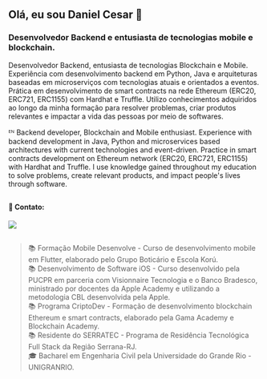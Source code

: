 ## Olá, eu sou Daniel Cesar 👋
### Desenvolvedor Backend e entusiasta de tecnologias mobile e blockchain.

Desenvolvedor Backend, entusiasta de tecnologias Blockchain e Mobile.
Experiência com desenvolvimento backend em Python, Java e arquiteturas baseadas em microserviços com tecnologias atuais e orientados a eventos. Prática em desenvolvimento de smart contracts na rede Ethereum (ERC20, ERC721, ERC1155) com Hardhat e Truffle.
Utilizo conhecimentos adquiridos ao longo da minha formação para resolver problemas, criar produtos relevantes e impactar a vida das pessoas por meio de softwares.

ᴱᴺ
Backend developer, Blockchain and Mobile enthusiast.
Experience with backend development in Java, Python and microservices based architectures with current technologies and event-driven. Practice in smart contracts development on Ethereum network (ERC20, ERC721, ERC1155) with Hardhat and Truffle.
I use knowledge gained throughout my education to solve problems, create relevant products, and impact people's lives through software.

<!--
<div style="display: inline"><br>

  <img align="center" alt="Java" src="https://img.shields.io/badge/Java-ED8B00?style=for-the-badge&logo=java&logoColor=white">
  <img align="center" alt="Node.JS" src="https://img.shields.io/badge/Node.js-43853D?style=for-the-badge&logo=node.js&logoColor=white">
  <img align="center" alt="JS" src="https://img.shields.io/badge/JavaScript-F7DF1E?style=for-the-badge&logo=javascript&logoColor=black">
  <img align="center" alt="React" src="https://img.shields.io/badge/React-20232A?style=for-the-badge&logo=react&logoColor=61DAFB">
  <img align="center" alt="React Native" src="https://img.shields.io/badge/React_Native-20232A?style=for-the-badge&logo=react&logoColor=61DAFB">  
  <img align="center" alt="PostgreeSQL" src="https://img.shields.io/badge/PostgreSQL-316192?style=for-the-badge&logo=postgresql&logoColor=white">
  <img align="center" alt="MongoDB" src="https://img.shields.io/badge/MongoDB-4EA94B?style=for-the-badge&logo=mongodb&logoColor=white">
  <img align="center" alt="HTML" src="https://img.shields.io/badge/HTML-239120?style=for-the-badge&logo=html5&logoColor=white">
  <img align="center" alt="CSS" src="https://img.shields.io/badge/CSS-239120?&style=for-the-badge&logo=css3&logoColor=white">
  <img align="center" alt="Azure" src="https://img.shields.io/badge/Microsoft_Azure-0089D6?style=for-the-badge&logo=microsoft-azure&logoColor=white">
  
</div>
-->
##
  
<div>
  
#### 🤙 Contato:
  
  <a href="https://www.linkedin.com/in/danielcsar/" target="_blank"><img src="https://img.shields.io/badge/LinkedIn-0077B5?style=for-the-badge&logo=linkedin&logoColor=white" target="_blank"></a>
</div>
  
##
> 📚 Formação Mobile Desenvolve - Curso de desenvolvimento mobile em Flutter, elaborado pelo Grupo Boticário e Escola Korú.<br>
> 📚 Desenvolvimento de Software iOS - Curso desenvolvido pela PUCPR em parceria com Visionnaire Tecnologia e o Banco Bradesco, ministrado por docentes da Apple Academy e utilizando a metodologia CBL desenvolvida pela Apple.<br>
> 📚 Programa CriptoDev - Formação de desenvolvimento blockchain Ethereum e smart contracts, elaborado pela Gama Academy e Blockchain Academy.<br>
> 📚 Residente do SERRATEC - Programa de Residência Tecnológica Full Stack da Região Serrana-RJ.<br>
> 🎓 Bacharel em Engenharia Civil pela Universidade do Grande Rio - UNIGRANRIO.<br>
